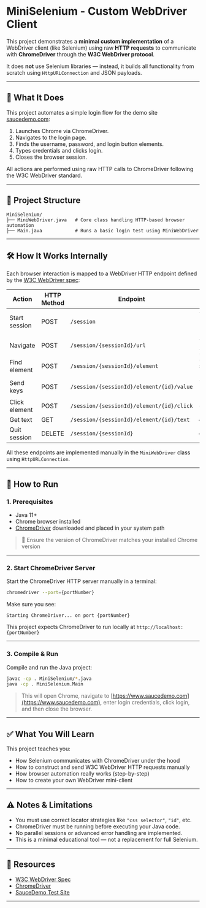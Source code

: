 # MiniSelenium - Custom WebDriver Client

This project demonstrates a **minimal custom implementation** of a WebDriver client (like Selenium) using raw **HTTP requests** to communicate with **ChromeDriver** through the **W3C WebDriver protocol**.

It does **not** use Selenium libraries — instead, it builds all functionality from scratch using `HttpURLConnection` and JSON payloads.

---

## 🔧 What It Does

This project automates a simple login flow for the demo site [saucedemo.com](https://www.saucedemo.com):

1. Launches Chrome via ChromeDriver.
2. Navigates to the login page.
3. Finds the username, password, and login button elements.
4. Types credentials and clicks login.
5. Closes the browser session.

All actions are performed using raw HTTP calls to ChromeDriver following the W3C WebDriver standard.

---

## 📂 Project Structure

```
MiniSelenium/
├── MiniWebDriver.java   # Core class handling HTTP-based browser automation
├── Main.java            # Runs a basic login test using MiniWebDriver
```

---

## 🛠️ How It Works Internally

Each browser interaction is mapped to a WebDriver HTTP endpoint defined by the [W3C WebDriver spec](https://www.w3.org/TR/webdriver/):

| Action         | HTTP Method | Endpoint                              | Payload Example                           |
|----------------|-------------|----------------------------------------|--------------------------------------------|
| Start session  | POST        | `/session`                             | `{ "capabilities": { "alwaysMatch": { "browserName": "chrome" } } }` |
| Navigate       | POST        | `/session/{sessionId}/url`             | `{ "url": "https://example.com" }`         |
| Find element   | POST        | `/session/{sessionId}/element`         | `{ "using": "css selector", "value": "#id" }` |
| Send keys      | POST        | `/session/{sessionId}/element/{id}/value` | `{ "text": "abc", "value": ["a","b","c"] }` |
| Click element  | POST        | `/session/{sessionId}/element/{id}/click` | `{}` |
| Get text       | GET         | `/session/{sessionId}/element/{id}/text` | – |
| Quit session   | DELETE      | `/session/{sessionId}`                 | – |

All these endpoints are implemented manually in the `MiniWebDriver` class using `HttpURLConnection`.

---

## 🚀 How to Run

### 1. Prerequisites

- Java 11+
- Chrome browser installed
- [ChromeDriver](https://googlechromelabs.github.io/chrome-for-testing/) downloaded and placed in your system path

> 🔹 Ensure the version of ChromeDriver matches your installed Chrome version

---

### 2. Start ChromeDriver Server

Start the ChromeDriver HTTP server manually in a terminal:

```bash
chromedriver --port={portNumber}
```

Make sure you see:

```
Starting ChromeDriver... on port {portNumber}
```

This project expects ChromeDriver to run locally at `http://localhost:{portNumber}`

---

### 3. Compile & Run

Compile and run the Java project:

```bash
javac -cp . MiniSelenium/*.java
java -cp . MiniSelenium.Main
```

> This will open Chrome, navigate to [https://www.saucedemo.com](https://www.saucedemo.com), enter login credentials, click login, and then close the browser.

---

## ✅ What You Will Learn

This project teaches you:

- How Selenium communicates with ChromeDriver under the hood
- How to construct and send W3C WebDriver HTTP requests manually
- How browser automation really works (step-by-step)
- How to create your own WebDriver mini-client

---

## ⚠️ Notes & Limitations

- You must use correct locator strategies like `"css selector"`, `"id"`, etc.
- ChromeDriver must be running before executing your Java code.
- No parallel sessions or advanced error handling are implemented.
- This is a minimal educational tool — not a replacement for full Selenium.

---

## 📘 Resources

- [W3C WebDriver Spec](https://www.w3.org/TR/webdriver/)
- [ChromeDriver](https://chromedriver.chromium.org/)
- [SauceDemo Test Site](https://www.saucedemo.com/)

---
